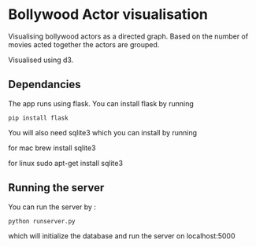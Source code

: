 # Bollywood Actor visualisation

Visualising bollywood actors as a directed graph. Based on the number of movies acted together the actors are grouped. 

Visualised using d3.

## Dependancies

The app runs using flask. You can install flask by running

	pip install flask

You will also need sqlite3 which you can install by running 

for mac
	brew install sqlite3

for linux
	sudo apt-get install sqlite3


## Running the server

You can run the server by :
	
	python runserver.py

which will initialize the database and run the server on localhost:5000
